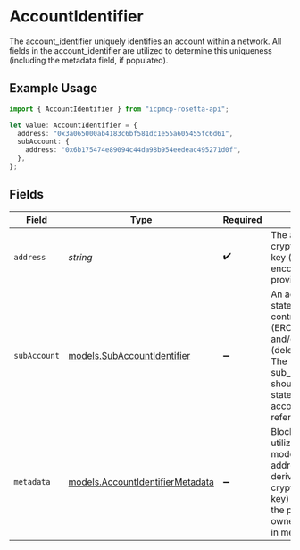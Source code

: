 # AccountIdentifier

The account_identifier uniquely identifies an account within a network. All fields in the account_identifier are utilized to determine this uniqueness (including the metadata field, if populated).

## Example Usage

```typescript
import { AccountIdentifier } from "icpmcp-rosetta-api";

let value: AccountIdentifier = {
  address: "0x3a065000ab4183c6bf581dc1e55a605455fc6d61",
  subAccount: {
    address: "0x6b175474e89094c44da98b954eedeac495271d0f",
  },
};
```

## Fields

| Field                                                                                                                                                                                                                 | Type                                                                                                                                                                                                                  | Required                                                                                                                                                                                                              | Description                                                                                                                                                                                                           | Example                                                                                                                                                                                                               |
| --------------------------------------------------------------------------------------------------------------------------------------------------------------------------------------------------------------------- | --------------------------------------------------------------------------------------------------------------------------------------------------------------------------------------------------------------------- | --------------------------------------------------------------------------------------------------------------------------------------------------------------------------------------------------------------------- | --------------------------------------------------------------------------------------------------------------------------------------------------------------------------------------------------------------------- | --------------------------------------------------------------------------------------------------------------------------------------------------------------------------------------------------------------------- |
| `address`                                                                                                                                                                                                             | *string*                                                                                                                                                                                                              | :heavy_check_mark:                                                                                                                                                                                                    | The address may be a cryptographic public key (or some encoding of it) or a provided username.                                                                                                                        | 0x3a065000ab4183c6bf581dc1e55a605455fc6d61                                                                                                                                                                            |
| `subAccount`                                                                                                                                                                                                          | [models.SubAccountIdentifier](../models/subaccountidentifier.md)                                                                                                                                                      | :heavy_minus_sign:                                                                                                                                                                                                    | An account may have state specific to a contract address (ERC-20 token) and/or a stake (delegated balance). The sub_account_identifier should specify which state (if applicable) an account instantiation refers to. |                                                                                                                                                                                                                       |
| `metadata`                                                                                                                                                                                                            | [models.AccountIdentifierMetadata](../models/accountidentifiermetadata.md)                                                                                                                                            | :heavy_minus_sign:                                                                                                                                                                                                    | Blockchains that utilize a username model (where the address is not a derivative of a cryptographic public key) should specify the public key(s) owned by the address in metadata.                                    |                                                                                                                                                                                                                       |